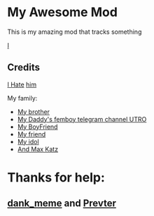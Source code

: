 # My Awesome Mod

This is my amazing mod that tracks something

[I](user:14581520)

## Credits

[I Hate](https://discordapp.com/users/873607911476183050/) [him](user:7016009)
 
My family:
 * [My brother](user:15079042)
 * [My Daddy's femboy telegram channel UTRO](https://t.me/utro14)
 * [My BoyFriend](user:13831294)
 * [My friend](https://discordapp.com/users/770545116397830155/)
 * [My idol](https://www.youtube.com/@n1ckxd)
 * [And Max Katz](https://www.youtube.com/@Max_Katz)

# Thanks for help:
## [dank_meme](https://discordapp.com/users/612930885230002208/) and [Prevter](https://discordapp.com/users/400199033915965441/) 
